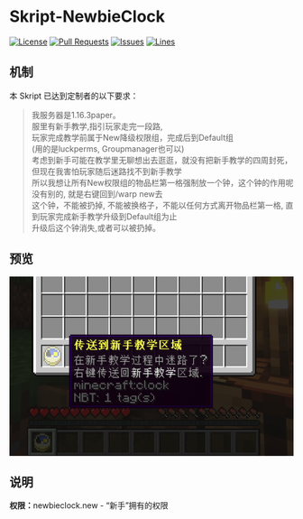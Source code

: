 # Skript-NewbieClock
[![License](https://img.shields.io/badge/license-GPLv3-blue?style=flat-square)](https://www.gnu.org/licenses/gpl-3.0.html) [![Pull Requests](https://img.shields.io/github/issues-pr-closed/katorlys/Skript-NewbieClock?style=flat-square)](https://github.com/katorlys/Skript-NewbieClock/pulls) [![Issues](https://img.shields.io/github/issues-closed/katorlys/Skript-NewbieClock?style=flat-square)](https://github.com/katorlys/Skript-NewbieClock/issues) [![Lines](https://img.shields.io/tokei/lines/github/katorlys/Skript-NewbieClock?style=flat-square)](https://github.com/katorlys/Skript-NewbieClock)

## 机制
本 Skript 已达到定制者的以下要求：<br>
> 我服务器是1.16.3paper。<br>
服里有新手教学,指引玩家走完一段路,<br>
玩家完成教学前属于New降级权限组，完成后到Default组<br>
(用的是luckperms, Groupmanager也可以)<br>
考虑到新手可能在教学里无聊想出去逛逛，就没有把新手教学的四周封死，<br>
但现在我害怕玩家随后迷路找不到新手教学<br>
所以我想让所有New权限组的物品栏第一格强制放一个钟，这个钟的作用呢没有别的, 就是右键回到/warp new去<br>
这个钟，不能被扔掉, 不能被换格子，不能以任何方式离开物品栏第一格, 直到玩家完成新手教学升级到Default组为止<br>
升级后这个钟消失,或者可以被扔掉。<br>

## 预览
<img align="center" src="screenshot.png"><br>

## 说明
<b>权限：</b>newbieclock.new - “新手”拥有的权限<br>
